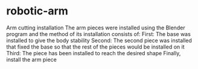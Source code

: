 # robotic-arm

Arm cutting installation
The arm pieces were installed using the Blender program and the method of its installation consists of:
First: The base was installed to give the body stability
Second: The second piece was installed that fixed the base so that the rest of the pieces would be installed on it
Third: The piece has been installed to reach the desired shape
Finally, install the arm piece

